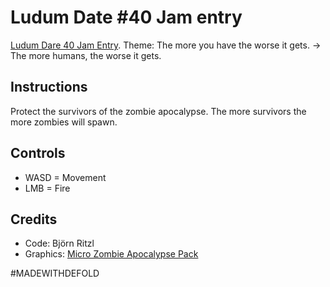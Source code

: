 # Ludum Date #40 Jam entry
[Ludum Dare 40 Jam Entry](https://ldjam.com/events/ludum-dare/40). Theme: The more you have the worse it gets. -> The more humans, the worse it gets.

## Instructions
Protect the survivors of the zombie apocalypse. The more survivors the more zombies will spawn.

## Controls
* WASD = Movement
* LMB = Fire

## Credits
* Code: Björn Ritzl
* Graphics: [Micro Zombie Apocalypse Pack](https://momeg.itch.io/zombie-apocalypse-asset-pack)

#MADEWITHDEFOLD
